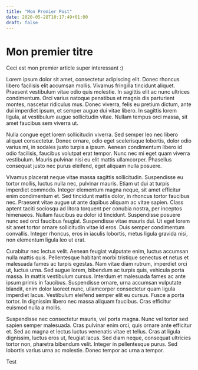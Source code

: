 ```yaml
---
title: "Mon Premier Post"
date: 2020-05-28T10:17:49+01:00
draft: false
---
```


# Mon premier titre

Ceci est mon premier article super interessant :)

Lorem ipsum dolor sit amet, consectetur adipiscing elit. Donec rhoncus libero facilisis elit accumsan mollis. Vivamus fringilla tincidunt aliquet. Praesent vestibulum vitae odio quis molestie. In sagittis elit ac nunc ultrices condimentum. Orci varius natoque penatibus et magnis dis parturient montes, nascetur ridiculus mus. Donec viverra, felis eu pretium dictum, ante dui imperdiet ipsum, et semper augue dui vitae libero. In sagittis lorem ligula, at vestibulum augue sollicitudin vitae. Nullam tempus orci massa, sit amet faucibus sem viverra ut.

Nulla congue eget lorem sollicitudin viverra. Sed semper leo nec libero aliquet consectetur. Donec ornare, odio eget scelerisque lobortis, dolor odio varius mi, in sodales justo turpis a ipsum. Aenean condimentum libero id odio facilisis, faucibus volutpat erat tempor. Nunc nec mi eget quam viverra vestibulum. Mauris pulvinar nisi eu elit mattis ullamcorper. Phasellus consequat justo nec purus eleifend, eget aliquam nulla posuere.

Vivamus placerat neque vitae massa sagittis sollicitudin. Suspendisse eu tortor mollis, luctus nulla nec, pulvinar mauris. Etiam ut dui at turpis imperdiet commodo. Integer elementum magna neque, sit amet efficitur enim condimentum et. Sed tincidunt mattis dolor, in rhoncus tortor faucibus nec. Praesent vitae augue ut ante dapibus aliquam ac vitae sapien. Class aptent taciti sociosqu ad litora torquent per conubia nostra, per inceptos himenaeos. Nullam faucibus eu dolor id tincidunt. Suspendisse posuere nunc sed orci faucibus feugiat. Suspendisse vitae mauris dui. Ut eget lorem sit amet tortor ornare sollicitudin vitae id eros. Duis semper condimentum convallis. Integer rhoncus, eros in iaculis lobortis, metus ligula gravida nisi, non elementum ligula leo ut erat.

Curabitur nec lectus velit. Aenean feugiat vulputate enim, luctus accumsan nulla mattis quis. Pellentesque habitant morbi tristique senectus et netus et malesuada fames ac turpis egestas. Nam vitae diam rutrum, imperdiet orci ut, luctus urna. Sed augue lorem, bibendum ac turpis quis, vehicula porta massa. In mattis vestibulum cursus. Interdum et malesuada fames ac ante ipsum primis in faucibus. Suspendisse ornare, urna accumsan vulputate blandit, enim dolor laoreet nunc, ullamcorper consectetur quam ligula imperdiet lacus. Vestibulum eleifend semper elit eu cursus. Fusce a porta tortor. In dignissim libero nec massa aliquam faucibus. Cras efficitur euismod nulla a mollis.

Suspendisse nec consectetur mauris, vel porta magna. Nunc vel tortor sed sapien semper malesuada. Cras pulvinar enim orci, quis ornare ante efficitur et. Sed ac magna et lectus luctus venenatis vitae et tellus. Cras at ligula dignissim, luctus eros ut, feugiat lacus. Sed diam neque, consequat ultricies tortor non, pharetra bibendum velit. Integer in pellentesque purus. Sed lobortis varius urna ac molestie. Donec tempor ac urna a tempor.

Test
